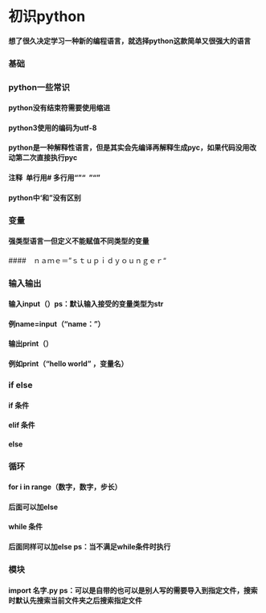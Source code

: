 # 初识python
#### 想了很久决定学习一种新的编程语言，就选择python这款简单又很强大的语言
### 基础
### python一些常识
#### python没有结束符需要使用缩进
#### python3使用的编码为utf-8
#### python是一种解释性语言，但是其实会先编译再解释生成pyc，如果代码没用改动第二次直接执行pyc
#### 注释  单行用# 多行用“”“  ”“”  
#### python中‘和”没有区别
### 变量
#### 强类型语言一但定义不能赋值不同类型的变量
####　ｎａｍｅ＝”ｓｔｕｐｉｄｙｏｕｎｇｅｒ“
### 输入输出
#### 输入input（）ps：默认输入接受的变量类型为str
#### 例name=input（“name：”）
#### 输出print（）
#### 例如print（“hello world” ，变量名）
### if else
#### if 条件
#### elif 条件
#### else 
### 循环
#### for i in range（数字，数字，步长）
#### 后面可以加else 
#### while 条件
#### 后面同样可以加else ps：当不满足while条件时执行
### 模块
#### import 名字.py ps：可以是自带的也可以是别人写的需要导入到指定文件，搜索时默认先搜索当前文件夹之后搜索指定文件
